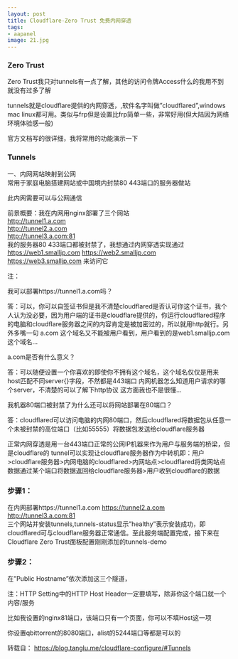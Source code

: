 ```yaml
---
layout: post
title: Cloudflare-Zero Trust 免费内网穿透
tags:
- aapanel
image: 21.jpg
---
```



### Zero Trust
Zero Trust我只对tunnels有一点了解，其他的访问令牌Access什么的我用不到 就没有过多了解

tunnels就是cloudflare提供的内网穿透，,软件名字叫做”cloudflared”,windows mac linux都可用。类似与frp但是设置比frp简单一些，非常好用(但大陆因为网络环境体验感一般)

官方文档写的很详细，我将常用的功能演示一下

### Tunnels
一、内网网站映射到公网<br>
常用于家庭电脑搭建网站或中国境内封禁80 443端口的服务器做站

此内网需要可以与公网通信

前景概要：我在内网用nginx部署了三个网站 <br>
http://tunnel1.a.com <br>
http://tunnel2.a.com <br>
http://tunnel3.a.com:81<br>
我的服务器80 433端口都被封禁了，我想通过内网穿透实现通过<br>
 https://web1.smalljp.com https://web2.smalljp.com https://web3.smalljp.com 来访问它

注：

我可以部署https://tunnel1.a.com吗？

答：可以，你可以自签证书但是我不清楚cloudflared是否认可你这个证书，我个人认为没必要，因为用户端的证书是cloudflare提供的，你运行cloudflared程序的电脑和cloudflare服务器之间的内容肯定是被加密过的，所以就用http就行。另外多嘴一句 a.com 这个域名又不能被用户看到，用户看到的是web1.smalljp.com这个域名…

a.com是否有什么意义？

答：可以随便设置一个你喜欢的即使你不拥有这个域名，这个域名仅仅是用来host匹配不同server{}字段，不然都是443端口 内网机器怎么知道用户请求的哪个server，不清楚的可以了解下http协议 这方面我也不是很懂…

我机器80端口被封禁了为什么还可以将网站部署在80端口？

答：cloudflared可以访问电脑的内网80端口，然后cloudflared将数据包从任意一个未被封禁的高位端口（比如55555）将数据包发送给cloudflare服务器

正常内网穿透是用一台443端口正常的公网IP机器来作为用户与服务端的桥梁，但是cloudflare的 tunnel可以实现让cloudflare服务器作为中转机即：用户>cloudflare服务器>内网电脑的cloudflared>内网站点>cloudflared将类网站点数据通过某个端口将数据返回给cloudflare服务器>用户收到cloudflare的数据

### 步骤1：
在内网部署https://tunnel1.a.com https://tunnel2.a.com http://tunnel3.a.com:81 <br>三个网站并安装tunnels,tunnels-status显示”healthy”表示安装成功，即cloudflared可与cloudflare服务器正常通信。至此服务端配置完成，接下来在Cloudflare Zero Trust面板配置刚刚添加的tunnels-demo


### 步骤2：
在”Public Hostname”依次添加这三个隧道，

注：HTTP Setting中的HTTP Host Header一定要填写，除非你这个端口就一个内容/服务

比如我设置的nginx81端口，该端口只有一个页面，你可以不填Host这一项

你设置qbittorrent的8080端口，alist的5244端口等都是可以的

转载自： https://blog.tanglu.me/cloudflare-configure/#Tunnels